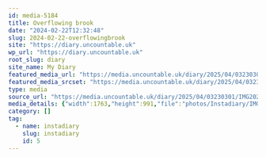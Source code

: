 ```yaml
---
id: media-5184
title: Overflowing brook
date: "2024-02-22T12:32:48"
slug: 2024-02-22-overflowingbrook
site: "https://diary.uncountable.uk"
wp_url: "https://diary.uncountable.uk"
root_slug: diary
site_name: My Diary
featured_media_url: "https://media.uncountable.uk/diary/2025/04/03230301/IMG20240222123248.webp"
featured_media_srcset: "https://media.uncountable.uk/diary/2025/04/03230301/IMG20240222123248-300x169.webp 300w, https://media.uncountable.uk/diary/2025/04/03230301/IMG20240222123248-1024x576.webp 1024w, https://media.uncountable.uk/diary/2025/04/03230301/IMG20240222123248-150x150.webp 150w, https://media.uncountable.uk/diary/2025/04/03230301/IMG20240222123248-640x360.webp 640w, https://media.uncountable.uk/diary/2025/04/03230301/IMG20240222123248.webp 1763w"
type: media
source_url: "https://media.uncountable.uk/diary/2025/04/03230301/IMG20240222123248.webp"
media_details: {"width":1763,"height":991,"file":"photos/Instadiary/IMG20240222123248.webp","filesize":134668,"sizes":{"medium":{"file":"IMG20240222123248-300x169.webp","width":300,"height":169,"filesize":20004,"mime_type":"image/webp","source_url":"https://media.uncountable.uk/diary/2025/04/03230301/IMG20240222123248-300x169.webp"},"large":{"file":"IMG20240222123248-1024x576.webp","width":1024,"height":576,"filesize":175340,"mime_type":"image/webp","source_url":"https://media.uncountable.uk/diary/2025/04/03230301/IMG20240222123248-1024x576.webp"},"thumbnail":{"file":"IMG20240222123248-150x150.webp","width":150,"height":150,"filesize":8642,"mime_type":"image/webp","source_url":"https://media.uncountable.uk/diary/2025/04/03230301/IMG20240222123248-150x150.webp"},"mobwidth":{"file":"IMG20240222123248-640x360.webp","width":640,"height":360,"filesize":82932,"mime_type":"image/webp","source_url":"https://media.uncountable.uk/diary/2025/04/03230301/IMG20240222123248-640x360.webp"},"full":{"file":"IMG20240222123248.webp","width":1763,"height":991,"mime_type":"image/webp","source_url":"https://media.uncountable.uk/diary/2025/04/03230301/IMG20240222123248.webp"}},"image_meta":{"aperture":"0","credit":"","camera":"","caption":"","created_timestamp":"0","copyright":"","focal_length":"0","iso":"0","shutter_speed":"0","title":"","orientation":"0","keywords":[]}}
category: []
tag:
  - name: instadiary
    slug: instadiary
    id: 5
---
```


